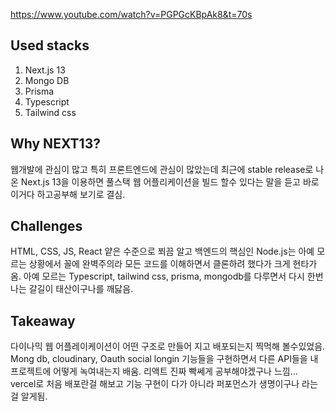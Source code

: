 https://www.youtube.com/watch?v=PGPGcKBpAk8&t=70s

## Used stacks
1. Next.js 13
2. Mongo DB
3. Prisma
4. Typescript
5. Tailwind css

## Why NEXT13?
웹개발에 관심이 많고 특히 프론트엔드에 관심이 많았는데 최근에 stable release로 나온 Next.js 13을 이용하면 풀스택 웹 어플리케이션을 빌드 할수 있다는 말을 듣고 바로 이거다 하고공부해 보기로 결심. 

## Challenges
HTML, CSS, JS, React 얕은 수준으로 쬐끔 알고 백엔드의 핵심인 Node.js는 아예 모르는 상황에서 꼴에 완벽주의라 모든 코드를 이해하면서 클론하려 했다가 크게 현타가 옴. 아예 모르는 Typescript, tailwind css, prisma, mongodb를 다루면서 다시 한번 나는 갈길이 태산이구나를 깨닳음.

## Takeaway
다이나믹 웹 어플레이케이션이 어떤 구조로 만들어 지고 배포되는지 찍먹해 볼수있었음. Mong db, cloudinary, Oauth social longin 기능들을 구현하면서 다른 API들을 내 프로젝트에 어떻게 녹여내는지 배움. 리액트 진짜 빡쎄게 공부해야겠구나 느낌... vercel로 처음 배포란걸 해보고 기능 구현이 다가 아니라 퍼포먼스가 생명이구나 라는걸 알게됨. 
